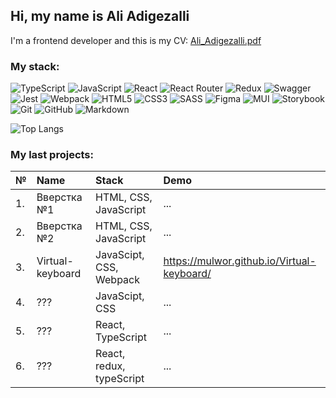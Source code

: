## Hi, my name is Ali Adigezalli 
I'm a frontend developer and this is my CV: 
[Ali_Adigezalli.pdf](https://github.com/Mulwor/Mulwor/files/10474717/Ali_Adigezalli.pdf)


### My stack: 
![TypeScript](https://img.shields.io/badge/typescript-%23007ACC.svg?style=for-the-badge&logo=typescript&logoColor=white)
![JavaScript](https://img.shields.io/badge/-JavaScript-333?style=for-the-badge&logo=javascript)
![React](https://img.shields.io/badge/react-%2320232a.svg?style=for-the-badge&logo=react&logoColor=%2361DAFB)
![React Router](https://img.shields.io/badge/React_Router-CA4245?style=for-the-badge&logo=react-router&logoColor=white)
![Redux](https://img.shields.io/badge/redux-%23593d88.svg?style=for-the-badge&logo=redux&logoColor=white)
![Swagger](https://img.shields.io/badge/-Swagger-%23Clojure?style=for-the-badge&logo=swagger&logoColor=white)
![Jest](https://img.shields.io/badge/-jest-%23C21325?style=for-the-badge&logo=jest&logoColor=white)
![Webpack](https://img.shields.io/badge/webpack-333?style=for-the-badge&logo=webpack&logoColor=white)
![HTML5](https://img.shields.io/badge/html5-%23E34F26.svg?style=for-the-badge&logo=html5&logoColor=white)
![CSS3](https://img.shields.io/badge/css3-%231572B6.svg?style=for-the-badge&logo=css3&logoColor=white)
![SASS](https://img.shields.io/badge/SASS-hotpink.svg?style=for-the-badge&logo=SASS&logoColor=white)
![Figma](https://img.shields.io/badge/figma-%23F24E1E.svg?style=for-the-badge&logo=figma&logoColor=white)
![MUI](https://img.shields.io/badge/MUI-%230081CB.svg?style=for-the-badge&logo=mui&logoColor=white)
![Storybook](https://img.shields.io/badge/-Storybook-FF4785?style=for-the-badge&logo=storybook&logoColor=white)
![Git](https://img.shields.io/badge/git-%23F05033.svg?style=for-the-badge&logo=git&logoColor=white)
![GitHub](https://img.shields.io/badge/github-%23121011.svg?style=for-the-badge&logo=github&logoColor=white)
![Markdown](https://img.shields.io/badge/-Markdown-333?style=for-the-badge&logo=markdown)

![Top Langs](https://github-readme-stats.vercel.app/api/top-langs/?username=mulwor&layout=compact)

### My last projects: 
| №  | Name     | Stack | Demo |
| -- |:-------- | :---------| :-----|
| 1. | Вверстка №1  | HTML, CSS, JavaScript | ...  |
| 2. | Вверстка №2 | HTML, CSS, JavaScript | ...  |
| 3. | Virtual-keyboard | JavaScipt, CSS, Webpack | https://mulwor.github.io/Virtual-keyboard/  |
| 4. | ??? | JavaScipt, CSS  | ...  |
| 5. | ??? | React, TypeScript  | ...  |
| 6. | ??? | React, redux, typeScript  | ...  |


